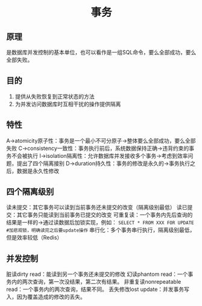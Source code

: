 # <center>事务</center>
## 原理
是数据库并发控制的基本单位，也可以看作是一组SQL命令，要么全部成功，要么全部失败。

## 目的
1. 提供从失败恢复到正常状态的方法
2. 为并发访问数据库时互相干扰的操作提供隔离

## 特性
A->atomicity原子性：事务是一个最小不可分原子->整体要么全部成功，要么全部失败
C->consistency一致性：事务执行前后，系统数据保持正确->违背约束的事务不会被执行
I->isolation隔离性：允许数据库并发接收多个事务->考虑到效率问题，提出了四个隔离接别
D->duration持久性：事务的修改是永久的->事务执行之后，数据是永久性修改

## 四个隔离级别
读未提交：其它事务可以读到当前事务还未提交的改变（隔离级别最低）
读已提交：其它事务只能读到当前事务已提交的改变
可重复读：一个事务内先后查询的结果是一样的->通过读数据后加锁实现，例如：
`SELECT * FROM XXX FOR UPDATE    #加悲观锁，明确读完之后要update操作`
串行化：多个事务串行执行，隔离级别最低，但是效率较低（Redis）

## 并发控制
脏读dirty read：能读到另一个事务还未提交的修改
幻读phantom read：一个事务内的两次查询，第一次没结果，第二次有结果。
非重复读nonrepeatable read：一个事务内的两次查询，结果不同。
丢失修改lost update：并发事务写入，因为覆盖造成的修改的丢失。

